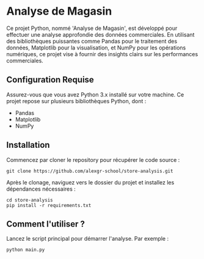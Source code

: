 # Analyse de Magasin

Ce projet Python, nommé 'Analyse de Magasin', est développé pour effectuer une analyse approfondie des données commerciales. En utilisant des bibliothèques puissantes comme Pandas pour le traitement des données, Matplotlib pour la visualisation, et NumPy pour les opérations numériques, ce projet vise à fournir des insights clairs sur les performances commerciales.

## Configuration Requise

Assurez-vous que vous avez Python 3.x installé sur votre machine. Ce projet repose sur plusieurs bibliothèques Python, dont :

- Pandas
- Matplotlib
- NumPy

## Installation

Commencez par cloner le repository pour récupérer le code source :

    git clone https://github.com/alexgr-school/store-analysis.git

Après le clonage, naviguez vers le dossier du projet et installez les dépendances nécessaires :

    cd store-analysis
    pip install -r requirements.txt

## Comment l'utiliser ?

Lancez le script principal pour démarrer l'analyse. Par exemple :

    python main.py
